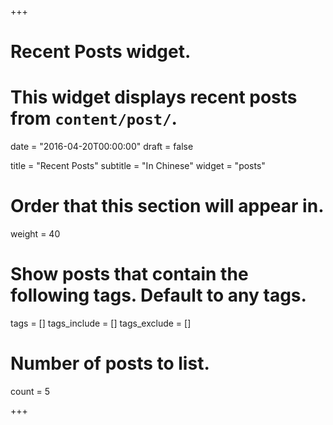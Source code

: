 +++
# Recent Posts widget.
# This widget displays recent posts from `content/post/`.

date = "2016-04-20T00:00:00"
draft = false

title = "Recent Posts"
subtitle = "In Chinese"
widget = "posts"

# Order that this section will appear in.
weight = 40

# Show posts that contain the following tags. Default to any tags.
tags = []
tags_include = []
tags_exclude = []

# Number of posts to list.
count = 5

+++

